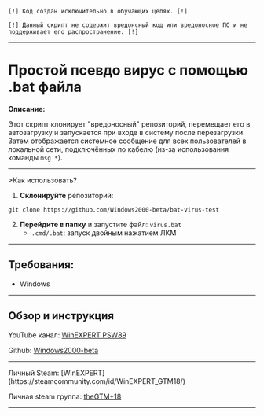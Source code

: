 `[!] Код создан исключительно в обучающих целях. [!]`

`[!] Данный скрипт не содержит вредонсный код или вредоносное ПО и не поддерживает его распространение. [!]`

---
# Простой псевдо вирус с помощью .bat файла

**Описание:**

Этот скрипт клонирует "вредоносный" репозиторий, перемещает его в автозагрузку и запускается при входе в систему после перезагрузки. Затем отображается системное сообщение для всех пользователей в локальной сети, подключённых по кабелю (из-за использования команды `msg *`).

<hr>
>Как использовать?

1. **Склонируйте** репозиторий:
    
```
git clone https://github.com/Windows2000-beta/bat-virus-test
```
    
2. **Перейдите в папку** и запустите файл: `virus.bat`
    - `.cmd/.bat`: запуск двойным нажатием ЛКМ
---
##  **Требования:**

- Windows
<hr>

## **Обзор и инструкция**
YouTube канал: [WinEXPERT PSW89](https://www.youtube.com/@WinEXPERT_PSW89)

Github: [Windows2000-beta](https://github.com/Windows2000-beta)
<hr>
Личный Steam: [WinEXPERT](https://steamcommunity.com/id/WinEXPERT_GTM18/)

Личная steam группа: [theGTM+18](https://steamcommunity.com/groups/GTM18)


---
